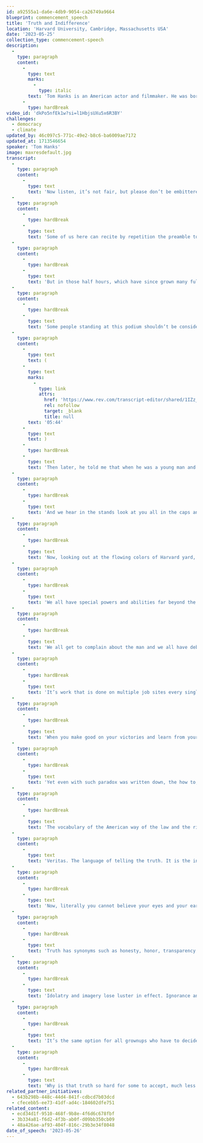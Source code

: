 ```yaml
---
id: a92555a1-da6e-4db9-9054-ca26749a9664
blueprint: commencement_speech
title: 'Truth and Indifference'
location: 'Harvard University, Cambridge, Massachusetts USA'
date: '2023-05-25'
collection_type: commencement-speech
description:
  -
    type: paragraph
    content:
      -
        type: text
        marks:
          -
            type: italic
        text: 'Tom Hanks is an American actor and filmmaker. He was born on July 9, 1956, in Concord, California. His mother worked in a hospital and was a distant relative of Abraham Lincoln. Hanks is known for his cheerful everyman persona and has starred in many popular films. He is also a big supporter of environmental causes, same-sex marriage, and alternative fuels.'
      -
        type: hardBreak
video_id: 'dkPo5nfEk1w?si=l1HbjsUXu5x6R3BY'
challenges:
  - democracy
  - climate
updated_by: 46c097c5-771c-49e2-b8c6-ba6009ae7172
updated_at: 1713546654
speaker: 'Tom Hanks'
image: maxresdefault.jpg
transcript:
  -
    type: paragraph
    content:
      -
        type: text
        text: 'Now listen, it’s not fair, but please don’t be embittered by this fact. Now without having done a lick of work, without having spent any time in class, without once walking into that library, in order to have anything to do with the graduating class of Harvard, it’s faculty or it’s a distinguished alumni, I make a damn good living playing someone who did. It’s the way of the world, kids. On behalf of all of us who studied for two years at Chabot Community College in Hayward, California, two semesters at California State University, Sacramento, and for 45 years at the School of Hard knocks earning a Bachelor of Arts degree in one damn thing after another, thank you. I don’t know much about Latin, I have no real passion for enzymes and public global policy is something I scan in the newspaper just before I do the Wordle. And yet here I am closing. Closing for Josiah, Palace and Vic. Thank you.'
  -
    type: paragraph
    content:
      -
        type: hardBreak
      -
        type: text
        text: 'Some of us here can recite by repetition the preamble to a television show we might have seen five days a week about a strange being from another planet, with powers and abilities far beyond those of mortal men. Superman, who disguised as a mild-mannered reporter for a great metropolitan newspaper … There were many metropolitan newspapers once, and some of them were great. Who could change the course of Mighty Rivers and Ben Steele with his bare hands, he was faster than a speeding bullet and he was more powerful than a locomotive and he was able to leap tall buildings at a single bound and those are very, very impressive superpowers, no? Well, what was most impressive about his powers was how he chose to wield them. Yeah, cats were saved from trees and evildoers were banished to the phantom zone and the innocent were rescued with reliable and assuring regularity.'
  -
    type: paragraph
    content:
      -
        type: hardBreak
      -
        type: text
        text: 'But in those half hours, which have since grown many full length films and multiverses and God, you kids see them all, was the ongoing struggle for not just the protection and safety of the world, but to the exposing of crooks and their lies to the light of day. Superman, you see, and his proxies of Wonder Woman and Captain America and Black Panther and the Black Widow and The Fantastic Four. My God, there’s a million of them. They are all enmeshed in that never-ending battle for truth, justice and the American way. And in such a struggle being a Superman is a plus. Even with his one lethal weakness, exposure to chunks of the wreckage of his home planet destroyed by its own hubris and apathy. But hey, there ain’t no Superman nor anyone else in his Justice League. There’s just us on this planet. Now, on occasions such as this, beware of certain orders who resort to using sage quotations from historical figures or the words of legends of literature and arts, the name-dropping of famous friends, as a claim to some wisdom or super ability.'
  -
    type: paragraph
    content:
      -
        type: hardBreak
      -
        type: text
        text: 'Some people standing at this podium shouldn’t be considered much more than lucky [inaudible 00:05:02] who are in the right place at the right time with the right goods in the right attitude. Or as a man named Marlon Brando once said to me, “Vic, would you pick up that name I just dropped?” “Marlon Brando, would you hold onto it till we’re done? Thank you. Give it back to me at the end. I’m going to need it back.” Yes, as a man named Marlon Brando once said to me on a message, he left on my telephone answering machine, “Tommy Handkerchief, this is Marlon Bran Flakes, calling you to ask where you are.”'
  -
    type: paragraph
    content:
      -
        type: text
        text: (
      -
        type: text
        marks:
          -
            type: link
            attrs:
              href: 'https://www.rev.com/transcript-editor/shared/1IZz_l-K-N61slVtKsRlHPoH7V1uVj2JOIxb9b1IBiBlc-R5HidOdsIpylFYoo7kS25NVtPjDOI9GHEb4zU6dlxvEiM?loadFrom=PastedDeeplink&ts=344.4'
              rel: nofollow
              target: _blank
              title: null
        text: '05:44'
      -
        type: text
        text: )
      -
        type: hardBreak
      -
        type: text
        text: 'Then later, he told me that when he was a young man and registered for the draft, he filled out the form for his name and age. But when it came to his race, he wrote “Human”. “But Tommy, what are we?” Oh, but human.” Yeah, we are. We are oh, but human. Now, as an armchair historian who reads non-fiction for pleasure, the books divine that there has never been a graduating class that has not faced the greatest challenges of all time. That come every spring, the maelstrom of history swirl so wildly that no matter the year or the era or the generation, there is always an atmospheric river of events that makes right now the hinge upon which our fate is turning.'
  -
    type: paragraph
    content:
      -
        type: hardBreak
      -
        type: text
        text: 'And we hear in the stands look at you all in the caps and the gowns and we hope, “Oh, at last help, is on the way.” Somewhere matriculating today is a man of iron, a woman of steel, a superhuman just in the nick of time. Now, this is not because we have failed in our duties or are completely spent. We have done some very super things over our generations. It’s because we are all in a cage match, mixed martial arts battle royale with agents of hubris, apathy, intolerance, and braying incompetence, the malevolent equals to imperial Stormtroopers, Lex Luthor and Loki, and we could all use a superhero right now.'
  -
    type: paragraph
    content:
      -
        type: hardBreak
      -
        type: text
        text: 'Now, looking out at the flowing colors of Harvard yard, the goofy big hands that clap, the balls that represent the world on which we live, the streamers and the [inaudible 00:08:09] and someone’s very big face rendered large out there amongst the … There she is. We see beings who are young in restless with energy and imagination, with righteousness and enlightenment and joy and compassion. And we celebrate your proclaimed wisdom and your worth ethic. We know no one is faster than a speeding bullet to our shame, every day to our shame. But we can still summon more power than a locomotive and we are able to leap tall buildings at a single bound if we have the right gizmo. We can change the course of mighty rivers if such a thing should be done, and we make machines that bend steel as easily as using our bare hands. And we know that to each other, we often seem like strange beings from another planet in habits and tastes and languages, with holidays and foods we eat and names of the days of the week all varying.'
  -
    type: paragraph
    content:
      -
        type: hardBreak
      -
        type: text
        text: 'We all have special powers and abilities far beyond the reach of other mortals. Some of us can repair a screen door with ease. Some of us can take care of a five-year-old kid and a toddler for 24 hours a day and never stop loving them. Some of us make sense of physics and economics and global policy. Some of us survive somehow on minimum earnings. Some of us graduate from colleges despite years of lockdowns and Zooms. Now these achievements are all stellar, even though yes, we are all but human. Still, we’d like to look up in the sky and see not a bird, not a plane, but well, someone who is young and strong and super who will fight the never ending battle for truth, for justice and for the American way. Someone who will take on that work. Now a kooky uncle once said to me, “We should all stay in school as long as we can because the moment we graduate, we have to work every day for the rest of our lives.” Now that uncle was a bit bitter, but he was not wrong.'
  -
    type: paragraph
    content:
      -
        type: hardBreak
      -
        type: text
        text: 'We all get to complain about the man and we all have debts we got to pay. And we’re all entitled to a day off to lay about. But the work that is called for that we must do has no expiration date. It is the construction of our more perfect union, and that job will never ever be completed. It’s one that requires rigorous attention, unfading wherewithal and all hands. The work is the keeping of the promises of our promised land, the practice of decency, the protection of freedom and the promotion of liberty for all with no exceptions. And man, that takes on a lot of work.'
  -
    type: paragraph
    content:
      -
        type: hardBreak
      -
        type: text
        text: 'It’s work that is done on multiple job sites every single day, and you can call each of them the battle for truth, justice and the American way. Yes, the American way. The American way is exampled in both plain sight and in subtle attitude. It’s in moments of routine exchange and in broad expectations. It’s in places of historic weight and import and in the small spaces in which we all stand. The American way could be exampled, would you respect the law and the rights of all? Because if you don’t, who will? When your food is brought to you, will you thank the server? Because if you don’t, who will? Would you pick up the litter that has missed the recycling bin? Because if you don’t, who will? When you vote your conscience and make sure your neighbor has the opportunity to do the same with theirs, because if you don’t, who will?'
  -
    type: paragraph
    content:
      -
        type: hardBreak
      -
        type: text
        text: 'When you make good on your victories and learn from your losses because both are the results of proud and noble efforts, if you don’t, who will? The American way was first proposed not far from here, when subjects of the king demanded more control over their lives than that dictated by someone else’s definition of providence. At the same time, women had no legal re-courses. An entire segment of the population had been taken from their homeland and slaved to work as chattel regardless of their age. And the original inhabitants of this continent from sea to shining sea, the only ones who carried the DNA of America were considered subhuman.'
  -
    type: paragraph
    content:
      -
        type: hardBreak
      -
        type: text
        text: 'Yet even with such paradox was written down, the how to, how to establish justice, ensure domestic tranquility, provide for the common defense, promote the general welfare and secure those blessings of liberty for ourselves and our posterity, no matter as time and conflict and the institutions of our democracy would determine, our gender, our race, our creed, our color, our chosen deities, or who we love. For it is our manifest destiny to pursue our own happiness. All of us, no exceptions, are entitled to the inalienable rights of liberty and freedom because we live in the United States of America.'
  -
    type: paragraph
    content:
      -
        type: hardBreak
      -
        type: text
        text: 'The vocabulary of the American way of the law and the rights we share is some part philosophical musing, some part answering a question with a question, some part trying to [inaudible 00:14:49] us all over with your knowledge of a Latin. Some part answering the question with a question, and the rest is all practical. It’s even physical and it’s certainly tangible. It’s the language of telling the truth. What is truth again in Latin?'
  -
    type: paragraph
    content:
      -
        type: text
        text: 'Veritas. The language of telling the truth. It is the in the vision quest for truth that we look to you newly incorporated members of the Justice League of Avengers to come to the rescue. For the truth to some is no longer empirical. It’s no longer based on data nor common sense, nor even common decency. Telling the truth is no longer the benchmark for public service. It’s no longer the [inaudible 00:15:42] to our fears or the guide to our actions. Truth is now considered malleable by opinion and by zero-sum endgames. Imagery is manufactured with audacity and with purpose to achieve the primal task of marring the truth with mock logic, to achieve with fake expertise, with false sincerity, with phrases like, “I’m just saying. Well, I’m just asking. I’m just wondering.”'
  -
    type: paragraph
    content:
      -
        type: hardBreak
      -
        type: text
        text: 'Now, literally you cannot believe your eyes and your ears will help others lie to you. Someone will report the world to you exactly as you wish it were full of alternative facts, of conjured narrative meant to buttress the status quo and deny its offenses or rejig the rules and muddy the playing field, depending on where one is on the food chain and the moral spectrum. The American way can be demonstrated without ceasing as a perpetual prayer by every big shot in any plain Jane or Joe Blow. Justice can be an everyday pursuit case by case, with both lightning speed and the slow inevitable effect of gravity. Truth though Lord, truth. Truth feeds up in the high country as elusive as serenity, yet as certain as the North Star and the Southern Cross. Truth is mined at the intersections of our chosen behaviors and our fixed habits in our personal boundaries.'
  -
    type: paragraph
    content:
      -
        type: hardBreak
      -
        type: text
        text: 'Truth has synonyms such as honesty, honor, transparency. And yet, the common practice of so many is to play fast and loose with those very words, to create enemies, to claim victimhood, to raise the mediocre into merit and to make cloudy a vista that is actually crystal clear. Likewise, truth has opposites. Omission. You don’t need to know that. Distraction. That’s not the real story, this is. Opinion. Masquerading as clairvoyance. “Oh, here’s what is going to happen.” And influence pedaling. A lot of people are saying truth too has a nemesis equal to any colored kryptonite. That lack of feral hound is never too far off the path in the weeds and in the shadows, lying in wait for the lethal opportunity to bring truth down. And that beast is indifference, which will make moot all the permanence found in truth. Indifference will rust away the promise of our promised land. Propaganda and bald face lies will erode over time.'
  -
    type: paragraph
    content:
      -
        type: hardBreak
      -
        type: text
        text: 'Idolatry and imagery lose luster in effect. Ignorance and intolerance can be replaced by experience in the wink of an eye, but indifference will narrow the vision of America’s people and make dim the light of Lady Liberty’s symbolic torch. Indifference make citizens into indentured servants held in labor by the despots and tyrants whose default setting is cynicism, who outlawed dissent and banned art and dialogue and books. Who grab power any way they can enabled by the subterfuge of their co-conspirators, rewarding their rationale of the complicit, and surging into the vacuum caused by the indifference of a people who have been made weary by struggle, so weary that they lose hope and are left to yearn to be saved by the fiction of superheroes. Every day, every year, and for every graduating class, there is a choice to be made.'
  -
    type: paragraph
    content:
      -
        type: hardBreak
      -
        type: text
        text: 'It’s the same option for all grownups who have to decide to be one of three types of Americans, those who embrace liberty and freedom for all, those who won’t, or those who are indifferent. Only the first do the work of creating a more perfect union and nation indivisible. The others get in the way. And the never ending battle you have all officially joined as of today, the difference is in how truly you believe and in how vociferously you promote, and how tightly you hold to the truth that is self-evident, that of course we are all created equally yet differently. And of course, we are all in this together. If we do the work, justice and the American way are within our grasp, no matter our gender, our faith, our station, our heritage or genetic makeup, the shade and hue of our flesh, or the continental birthplace of our ancestors.'
  -
    type: paragraph
    content:
      -
        type: hardBreak
      -
        type: text
        text: 'Why is that truth so hard for some to accept, much less respect? If you live in the United States of America, the responsibility is yours, ours. The effort is optional, but the truth. The truth is sacred, unalterable, chiseled into the stone of the foundation of our republic. All of us, none of us are super. We are the Americans. Liberty and justice is for us all because yes, we have specific names and we have lived every year of our ages. But when it comes to race, we are all uniquely, magnificently, simply human, or so said Marlon Brando to Tommy Tommy Handkerchief, “May goodness and mercy follow you all the days, all the days of your lives.” God speed. Congratulations.'
related_partner_initiatives:
  - 643b298b-448c-44d4-841f-cdbcd7b03dcd
  - cfecebb5-ee73-41df-ad4c-184602dfe751
related_content:
  - ecd34d1f-9510-468f-9b8e-4f6d6c678fbf
  - 3b334a81-f6d2-4f3b-ab0f-d09bb350cb09
  - 48a426ae-af93-404f-816c-29b3e34f8048
date_of_speech: '2023-05-26'
---
```

